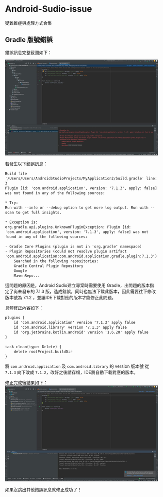 # Android-Sudio-issue
疑難雜症與處理方式合集

## Gradle 版號錯誤

錯誤訊息完整截圖如下：

![Gradle version error](https://github.com/toppy368/Android-Sudio-issue/blob/main/images/2022-04-07%2022.58.46_Gradle-version-error.jpg)


若發生以下錯誤訊息：  

    Build file '/Users/Users/AndroidStudioProjects/MyApplication2/build.gradle' line: 3  
    Plugin [id: 'com.android.application', version: '7.1.3', apply: false] was not found in any of the following sources:
    
    * Try:
    Run with --info or --debug option to get more log output. Run with --scan to get full insights.

    * Exception is:
    org.gradle.api.plugins.UnknownPluginException: Plugin [id: 'com.android.application', version: '7.1.3', apply: false] was not found in any of the following sources:

    - Gradle Core Plugins (plugin is not in 'org.gradle' namespace)
    - Plugin Repositories (could not resolve plugin artifact 'com.android.application:com.android.application.gradle.plugin:7.1.3')
        Searched in the following repositories:
        Gradle Central Plugin Repository
        Google
        MavenRepo...

這問題的原因是，Android Sudio建立專案時需要使用 Gradle，出問題的版本指定了尚未發布的 7.1.3 版，造成錯誤，同時也無法下載此版本，因此需要往下修改版本號為 7.1.2 ，並讓IDE下載對應的版本才能修正此問題。


具體修正內容如下：  

    plugins {
        id 'com.android.application' version '7.1.3' apply false
        id 'com.android.library' version '7.1.3' apply false
        id 'org.jetbrains.kotlin.android' version '1.6.20' apply false
    }

    task clean(type: Delete) {
        delete rootProject.buildDir
    }

將 `com.android.application` 及 `com.android.library` 的 version 版本號 從 `7.1.3` 向下改成 `7.1.2`，改好之後請存檔，IDE將自動下載對應的版本。


修正完成後結果如下：
![Gradle version debug success](https://github.com/toppy368/Android-Sudio-issue/blob/main/images/2022-04-07%2023.01.16_Gradle-version-debug-ok.jpg)

如果沒跳出其他錯誤訊息就修正成功了！